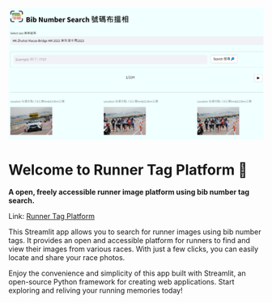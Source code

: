 <img src="https://github.com/marco-cheung/runner-tag-streamlit/blob/main/.streamlit/index_page.png" alt="Streamlit app" style="margin-top:40px"></img>

# Welcome to Runner Tag Platform 👋

**A open, freely accessible runner image platform using bib number tag search.**

Link: [Runner Tag Platform](https://runner-tag.streamlit.app/)

This Streamlit app allows you to search for runner images using bib number tags. It provides an open and accessible platform for runners to find and view their images from various races. With just a few clicks, you can easily locate and share your race photos. 


Enjoy the convenience and simplicity of this app built with Streamlit, an open-source Python framework for creating web applications. Start exploring and reliving your running memories today!
